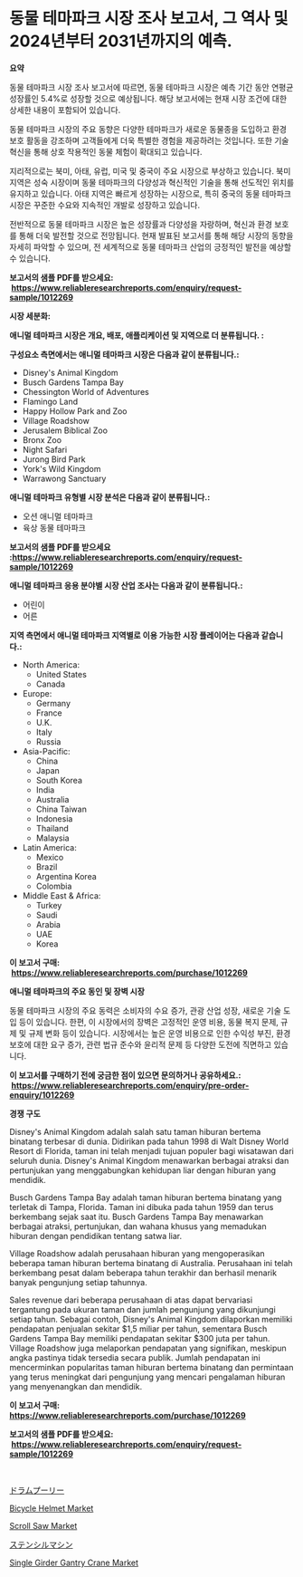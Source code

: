 <p><h1>동물 테마파크 시장 조사 보고서, 그 역사 및 2024년부터 2031년까지의 예측.</h1></p><p><strong>요약</strong></p>
<p><p>동물 테마파크 시장 조사 보고서에 따르면, 동물 테마파크 시장은 예측 기간 동안 연평균 성장률인 5.4%로 성장할 것으로 예상됩니다. 해당 보고서에는 현재 시장 조건에 대한 상세한 내용이 포함되어 있습니다.</p><p>동물 테마파크 시장의 주요 동향은 다양한 테마파크가 새로운 동물종을 도입하고 환경 보호 활동을 강조하며 고객들에게 더욱 특별한 경험을 제공하려는 것입니다. 또한 기술 혁신을 통해 상호 작용적인 동물 체험이 확대되고 있습니다.</p><p>지리적으로는 북미, 아태, 유럽, 미국 및 중국이 주요 시장으로 부상하고 있습니다. 북미 지역은 성숙 시장이며 동물 테마파크의 다양성과 혁신적인 기술을 통해 선도적인 위치를 유지하고 있습니다. 아태 지역은 빠르게 성장하는 시장으로, 특히 중국의 동물 테마파크 시장은 꾸준한 수요와 지속적인 개발로 성장하고 있습니다.</p><p>전반적으로 동물 테마파크 시장은 높은 성장률과 다양성을 자랑하며, 혁신과 환경 보호를 통해 더욱 발전할 것으로 전망됩니다. 현재 발표된 보고서를 통해 해당 시장의 동향을 자세히 파악할 수 있으며, 전 세계적으로 동물 테마파크 산업의 긍정적인 발전을 예상할 수 있습니다.</p></p>
<p><strong>보고서의 샘플 PDF를 받으세요: &nbsp;<a href="https://www.reliableresearchreports.com/enquiry/request-sample/1012269">https://www.reliableresearchreports.com/enquiry/request-sample/1012269</a></strong></p>
<p><strong>시장 세분화:</strong></p>
<p><strong> 애니멀 테마파크 시장은 개요, 배포, 애플리케이션 및 지역으로 더 분류됩니다. :</strong></p>
<p><strong>구성요소 측면에서는 애니멀 테마파크 시장은 다음과 같이 분류됩니다.:</strong></p>
<p><ul><li>Disney's Animal Kingdom</li><li>Busch Gardens Tampa Bay</li><li>Chessington World of Adventures</li><li>Flamingo Land</li><li>Happy Hollow Park and Zoo</li><li>Village Roadshow</li><li>Jerusalem Biblical Zoo</li><li>Bronx Zoo</li><li>Night Safari</li><li>Jurong Bird Park</li><li>York's Wild Kingdom</li><li>Warrawong Sanctuary</li></ul></p>
<p><strong> 애니멀 테마파크 유형별 시장 분석은 다음과 같이 분류됩니다.:</strong></p>
<p><ul><li>오션 애니멀 테마파크</li><li>육상 동물 테마파크</li></ul></p>
<p><strong>보고서의 샘플 PDF를 받으세요 :<a href="https://www.reliableresearchreports.com/enquiry/request-sample/1012269">https://www.reliableresearchreports.com/enquiry/request-sample/1012269</a></strong></p>
<p><strong> 애니멀 테마파크 응용 분야별 시장 산업 조사는 다음과 같이 분류됩니다.:</strong></p>
<p><ul><li>어린이</li><li>어른</li></ul></p>
<p><strong>지역 측면에서 애니멀 테마파크 지역별로 이용 가능한 시장 플레이어는 다음과 같습니다.:</strong></p>
<p><ul>
    <li>
        North America:
        <ul>
            <li>United States</li>
            <li>Canada</li>
        </ul>
    </li>
    <li>
        Europe:
        <ul>
            <li>Germany</li>
            <li>France</li>
            <li>U.K.</li>
            <li>Italy</li>
            <li>Russia</li>
        </ul>
    </li>
    <li>
        Asia-Pacific:
        <ul>
            <li>China</li>
            <li>Japan</li>
            <li>South Korea</li>
            <li>India</li>
            <li>Australia</li>
            <li>China Taiwan</li>
            <li>Indonesia</li>
            <li>Thailand</li>
            <li>Malaysia</li>
        </ul>
    </li>
    <li>
        Latin America:
        <ul>
            <li>Mexico</li>
            <li>Brazil</li>
            <li>Argentina Korea</li>
            <li>Colombia</li>
        </ul>
    </li>
    <li>
        Middle East & Africa:
        <ul>
            <li>Turkey</li>
            <li>Saudi</li>
            <li>Arabia</li>
            <li>UAE</li>
            <li>Korea</li>
        </ul>
    </li>
    </ul></p>
<p><strong>이 보고서 구매: &nbsp;<a href="https://www.reliableresearchreports.com/purchase/1012269">https://www.reliableresearchreports.com/purchase/1012269</a></strong></p>
<p><strong>애니멀 테마파크의 주요 동인 및 장벽 시장</strong></p>
<p><p>동물 테마파크 시장의 주요 동력은 소비자의 수요 증가, 관광 산업 성장, 새로운 기술 도입 등이 있습니다. 한편, 이 시장에서의 장벽은 고정적인 운영 비용, 동물 복지 문제, 규제 및 규제 변화 등이 있습니다. 시장에서는 높은 운영 비용으로 인한 수익성 부진, 환경 보호에 대한 요구 증가, 관련 법규 준수와 윤리적 문제 등 다양한 도전에 직면하고 있습니다.</p></p>
<p><strong>이 보고서를 구매하기 전에 궁금한 점이 있으면 문의하거나 공유하세요.: &nbsp;<a href="https://www.reliableresearchreports.com/enquiry/pre-order-enquiry/1012269">https://www.reliableresearchreports.com/enquiry/pre-order-enquiry/1012269</a></strong></p>
<p><strong>경쟁 구도</strong></p>
<p><p>Disney's Animal Kingdom adalah salah satu taman hiburan bertema binatang terbesar di dunia. Didirikan pada tahun 1998 di Walt Disney World Resort di Florida, taman ini telah menjadi tujuan populer bagi wisatawan dari seluruh dunia. Disney's Animal Kingdom menawarkan berbagai atraksi dan pertunjukan yang menggabungkan kehidupan liar dengan hiburan yang mendidik.</p><p>Busch Gardens Tampa Bay adalah taman hiburan bertema binatang yang terletak di Tampa, Florida. Taman ini dibuka pada tahun 1959 dan terus berkembang sejak saat itu. Busch Gardens Tampa Bay menawarkan berbagai atraksi, pertunjukan, dan wahana khusus yang memadukan hiburan dengan pendidikan tentang satwa liar.</p><p>Village Roadshow adalah perusahaan hiburan yang mengoperasikan beberapa taman hiburan bertema binatang di Australia. Perusahaan ini telah berkembang pesat dalam beberapa tahun terakhir dan berhasil menarik banyak pengunjung setiap tahunnya.</p><p>Sales revenue dari beberapa perusahaan di atas dapat bervariasi tergantung pada ukuran taman dan jumlah pengunjung yang dikunjungi setiap tahun. Sebagai contoh, Disney's Animal Kingdom dilaporkan memiliki pendapatan penjualan sekitar $1,5 miliar per tahun, sementara Busch Gardens Tampa Bay memiliki pendapatan sekitar $300 juta per tahun. Village Roadshow juga melaporkan pendapatan yang signifikan, meskipun angka pastinya tidak tersedia secara publik. Jumlah pendapatan ini mencerminkan popularitas taman hiburan bertema binatang dan permintaan yang terus meningkat dari pengunjung yang mencari pengalaman hiburan yang menyenangkan dan mendidik.</p></p>
<p><strong>이 보고서 구매: &nbsp; <a href="https://www.reliableresearchreports.com/purchase/1012269">https://www.reliableresearchreports.com/purchase/1012269</a></strong></p>
<p><strong>보고서의 샘플 PDF를 받으세요: &nbsp;<a href="https://www.reliableresearchreports.com/enquiry/request-sample/1012269">https://www.reliableresearchreports.com/enquiry/request-sample/1012269</a></strong><strong></strong></p>
<p>&nbsp;</p>
<p><p><a href="https://github.com/CloydAbbott2023/Market-Research-Report-List-1/blob/main/56396606883.md">ドラムプーリー</a></p><p><a href="https://github.com/gdfhhhj/Market-Research-Report-List-3/blob/main/bicycle-helmet-market.md">Bicycle Helmet Market</a></p><p><a href="https://issuu.com/reportprime-2/docs/scroll-saw-market-size-2030.pptx">Scroll Saw Market</a></p><p><a href="https://github.com/AaronVargas43/Market-Research-Report-List-1/blob/main/64177696882.md">ステンシルマシン</a></p><p><a href="https://view.publitas.com/reportprime-1/single-girder-gantry-crane-market-size-share-trends-analysis-report-by-material-by-type-by-end-user-by-region-and-segment-forecasts-2024-2031/">Single Girder Gantry Crane Market</a></p></p>
